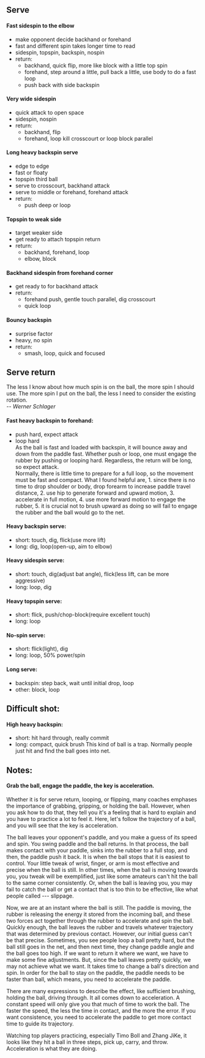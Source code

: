 
## Serve

#### Fast sidespin to the elbow
- make opponent decide backhand or forehand
- fast and different spin takes longer time to read 
- sidespin, topspin, backspin, nospin
- return:
  - backhand, quick flip, more like block with a little top spin
  - forehand, step around a little, pull back a little, use body to do a fast loop
  - push back with side backspin
  
#### Very wide sidespin
- quick attack to open space
- sidespin, nospin
- return:
  - backhand, flip
  - forehand, loop kill crosscourt or loop block parallel

#### Long heavy backspin serve
- edge to edge
- fast or floaty
- topspin third ball
- serve to crosscourt, backhand attack
- serve to middle or forehand, forehand attack
- return: 
  - push deep or loop

#### Topspin to weak side
- target weaker side
- get ready to attach topspin return
- return:
  - backhand, forehand, loop
  - elbow, block

#### Backhand sidespin from forehand corner
- get ready to for backhand attack
- return:
  - forehand push, gentle touch parallel, dig crosscourt
  - quick loop

#### Bouncy backspin
- surprise factor
- heavy, no spin
- return:
  - smash, loop, quick and focused
  

## Serve return

The less I know about how much spin is on the ball, the more spin I should use. The more spin I put on the ball, the less I need to consider the existing rotation.  
-- <cite>Werner Schlager</cite>

#### Fast heavy backspin to forehand:
- push hard, expect attack
- loop hard  
As the ball is fast and loaded with backspin, it will bounce away and down from the paddle fast. Whether push or loop, one must engage the rubber by pushing or looping hard. Regardless, the return will be long, so expect attack.  
Normally, there is little time to prepare for a full loop, so the movement must be fast and compact. What I found helpful are, 1. since there is no time to drop shoulder or body, drop forearm to increase paddle travel distance, 2. use hip to generate forward and upward motion, 3. accelerate in full motion, 4. use more forward motion to engage the rubber, 5. it is crucial not to brush upward as doing so will fail to engage the rubber and the ball would go to the net.   

#### Heavy backspin serve:
- short: touch, dig, flick(use more lift)
- long: dig, loop(open-up, aim to elbow)

#### Heavy sidespin serve:
- short: touch, dig(adjust bat angle), flick(less lift, can be more aggressive)
- long: loop,	dig

#### Heavy topspin serve:
- short: flick, push/chop-block(require excellent touch)
- long: loop
		
#### No-spin serve:
- short: flick(light), dig
- long: loop, 50% power/spin

#### Long serve:
- backspin: step back, wait until initial drop, loop
- other: block, loop

## Difficult shot:

#### High heavy backspin:
- short: hit hard through, really commit
- long: compact, quick brush
This kind of ball is a trap. Normally people just hit and find the ball goes into net.

## Notes:

#### Grab the ball, engage the paddle, the key is acceleration.

Whether it is for serve return, looping, or flipping, many coaches emphases the importance of grabbing, gripping, or holding the ball. However, when you ask how to do that, they tell you it's a feeling that is hard to explain and you have to practice a lot to feel it. Here, let's follow the trajectory of a ball, and you will see that the key is acceleration.

The ball leaves your opponent's paddle, and you make a guess of its speed and spin. You swing paddle and the ball returns. In that process, the ball makes contact with your paddle, sinks into the rubber to a full stop, and then, the paddle push it back. It is when the ball stops that it is easiest to control. Your little tweak of wrist, finger, or arm is most effective and precise when the ball is still. In other times, when the ball is moving towards you, you tweak will be exemplified, just like some amateurs can't hit the ball to the same corner consistently. Or, when the ball is leaving you, you may fail to catch the ball or get a contact that is too thin to be effective, like what people called --- slippage.

Now, we are at an instant where the ball is still. The paddle is moving, the rubber is releasing the energy it stored from the incoming ball, and these two forces act together through the rubber to accelerate and spin the ball. Quickly enough, the ball leaves the rubber and travels whatever trajectory that was determined by previous contact. However, our initial guess can't be that precise. Sometimes, you see people loop a ball pretty hard, but the ball still goes in the net, and then next time, they change paddle angle and the ball goes too high. If we want to return it where we want, we have to make some fine adjustments. But, since the ball leaves pretty quickly, we may not achieve what we want. It takes time to change a ball's direction and spin. In order for the ball to stay on the paddle, the paddle needs to be faster than ball, which means, you need to accelerate the paddle. 

There are many expressions to describe the effect, like sufficient brushing, holding the ball, driving through. It all comes down to acceleration. A constant speed will only give you that much of time to work the ball. The faster the speed, the less the time in contact, and the more the error. If you want consistence, you need to accelerate the paddle to get more contact time to guide its trajectory. 

Watching top players practicing, especially Timo Boll and Zhang JiKe, it looks like they hit a ball in three steps, pick up, carry, and throw. Acceleration is what they are doing.



